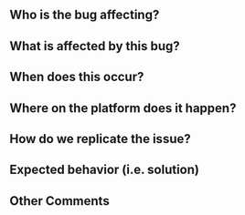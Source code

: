 ## Who is the bug affecting?

## What is affected by this bug?

## When does this occur?

## Where on the platform does it happen?

## How do we replicate the issue?

## Expected behavior (i.e. solution)

## Other Comments